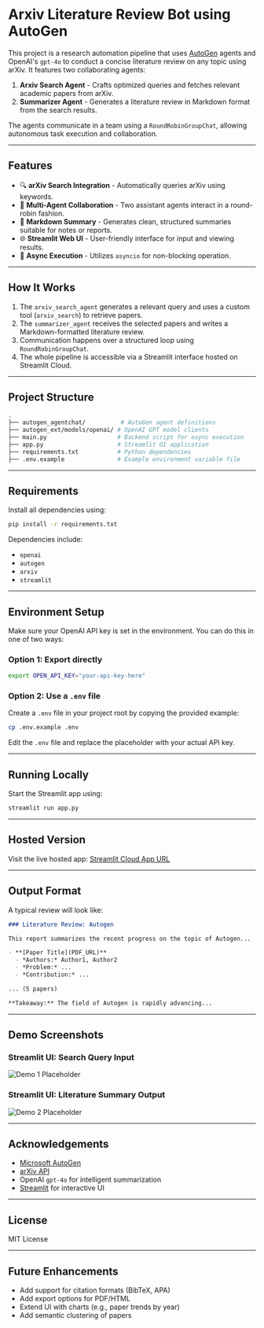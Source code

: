 # Arxiv Literature Review Bot using AutoGen

This project is a research automation pipeline that uses [AutoGen](https://github.com/microsoft/autogen) agents and OpenAI's `gpt-4o` to conduct a concise literature review on any topic using arXiv. It features two collaborating agents:

1. **Arxiv Search Agent** - Crafts optimized queries and fetches relevant academic papers from arXiv.
2. **Summarizer Agent** - Generates a literature review in Markdown format from the search results.

The agents communicate in a team using a `RoundRobinGroupChat`, allowing autonomous task execution and collaboration.

---

## Features

- 🔍 **arXiv Search Integration** - Automatically queries arXiv using keywords.
- 🧠 **Multi-Agent Collaboration** - Two assistant agents interact in a round-robin fashion.
- 📄 **Markdown Summary** - Generates clean, structured summaries suitable for notes or reports.
- 🌐 **Streamlit Web UI** - User-friendly interface for input and viewing results.
- 🔄 **Async Execution** - Utilizes `asyncio` for non-blocking operation.

---

## How It Works

1. The `arxiv_search_agent` generates a relevant query and uses a custom tool (`arxiv_search`) to retrieve papers.
2. The `summarizer_agent` receives the selected papers and writes a Markdown-formatted literature review.
3. Communication happens over a structured loop using `RoundRobinGroupChat`.
4. The whole pipeline is accessible via a Streamlit interface hosted on Streamlit Cloud.

---

## Project Structure

```bash
.
├── autogen_agentchat/          # AutoGen agent definitions
├── autogen_ext/models/openai/ # OpenAI GPT model clients
├── main.py                    # Backend script for async execution
├── app.py                     # Streamlit UI application
├── requirements.txt           # Python dependencies
├── .env.example               # Example environment variable file
```

---

## Requirements

Install all dependencies using:
```bash
pip install -r requirements.txt
```

Dependencies include:
- `openai`
- `autogen`
- `arxiv`
- `streamlit`

---

## Environment Setup

Make sure your OpenAI API key is set in the environment. You can do this in one of two ways:

### Option 1: Export directly
```bash
export OPEN_API_KEY="your-api-key-here"
```

### Option 2: Use a `.env` file
Create a `.env` file in your project root by copying the provided example:
```bash
cp .env.example .env
```
Edit the `.env` file and replace the placeholder with your actual API key.

---

## Running Locally

Start the Streamlit app using:
```bash
streamlit run app.py
```

---

## Hosted Version

Visit the live hosted app: [Streamlit Cloud App URL](https://your-app-name.streamlit.app)

---

## Output Format

A typical review will look like:

```markdown
### Literature Review: Autogen

This report summarizes the recent progress on the topic of Autogen...

- **[Paper Title](PDF_URL)**
  - *Authors:* Author1, Author2
  - *Problem:* ...
  - *Contribution:* ...

... (5 papers)

**Takeaway:** The field of Autogen is rapidly advancing...
```

---

## Demo Screenshots

### Streamlit UI: Search Query Input

![Demo 1 Placeholder](path/to/demo1.png)

### Streamlit UI: Literature Summary Output

![Demo 2 Placeholder](path/to/demo2.png)

---

## Acknowledgements

- [Microsoft AutoGen](https://github.com/microsoft/autogen)
- [arXiv API](https://arxiv.org/help/api/index)
- OpenAI `gpt-4o` for intelligent summarization
- [Streamlit](https://streamlit.io/) for interactive UI

---

## License

MIT License

---

## Future Enhancements

- Add support for citation formats (BibTeX, APA)
- Add export options for PDF/HTML
- Extend UI with charts (e.g., paper trends by year)
- Add semantic clustering of papers
